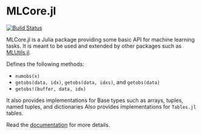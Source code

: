 # MLCore.jl

[![Build Status](https://github.com/JuliaML/MLCore.jl/actions/workflows/CI.yml/badge.svg?branch=main)](https://github.com/JuliaML/MLCore.jl/actions/workflows/CI.yml?query=branch%3Amain)


MLCore.jl is a Julia package providing some basic API for machine learning tasks. It is meant to be used and extended by other packages
such as [MLUtils.jl](https://github.com/JuliaML/MLUtils.jl).

Defines the following methods:
- `numobs(x)`
- `getobs(data, idx)`, `getobs(data, idxs)`, and `getobs(data)`
- `getobs!(buffer, data, idx)`

It also provides implementations for Base types such as arrays, tuples, named tuples, and dictionaries
Also provides implementations for `Tables.jl` tables.

Read the [documentation](https://juliaml.github.io/MLUtils.jl/stable/api/#Core-API) for more details.
